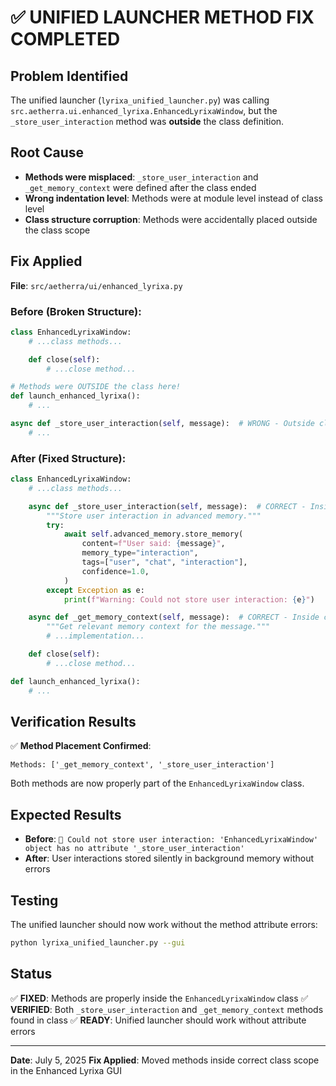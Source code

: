 # ✅ UNIFIED LAUNCHER METHOD FIX COMPLETED

## Problem Identified
The unified launcher (`lyrixa_unified_launcher.py`) was calling `src.aetherra.ui.enhanced_lyrixa.EnhancedLyrixaWindow`, but the `_store_user_interaction` method was **outside** the class definition.

## Root Cause
- **Methods were misplaced**: `_store_user_interaction` and `_get_memory_context` were defined after the class ended
- **Wrong indentation level**: Methods were at module level instead of class level
- **Class structure corruption**: Methods were accidentally placed outside the class scope

## Fix Applied
**File**: `src/aetherra/ui/enhanced_lyrixa.py`

### **Before (Broken Structure)**:
```python
class EnhancedLyrixaWindow:
    # ...class methods...

    def close(self):
        # ...close method...

# Methods were OUTSIDE the class here!
def launch_enhanced_lyrixa():
    # ...

async def _store_user_interaction(self, message):  # WRONG - Outside class!
    # ...
```

### **After (Fixed Structure)**:
```python
class EnhancedLyrixaWindow:
    # ...class methods...

    async def _store_user_interaction(self, message):  # CORRECT - Inside class!
        """Store user interaction in advanced memory."""
        try:
            await self.advanced_memory.store_memory(
                content=f"User said: {message}",
                memory_type="interaction",
                tags=["user", "chat", "interaction"],
                confidence=1.0,
            )
        except Exception as e:
            print(f"Warning: Could not store user interaction: {e}")

    async def _get_memory_context(self, message):  # CORRECT - Inside class!
        """Get relevant memory context for the message."""
        # ...implementation...

    def close(self):
        # ...close method...

def launch_enhanced_lyrixa():
    # ...
```

## Verification Results
✅ **Method Placement Confirmed**:
```
Methods: ['_get_memory_context', '_store_user_interaction']
```

Both methods are now properly part of the `EnhancedLyrixaWindow` class.

## Expected Results
- **Before**: `💾 Could not store user interaction: 'EnhancedLyrixaWindow' object has no attribute '_store_user_interaction'`
- **After**: User interactions stored silently in background memory without errors

## Testing
The unified launcher should now work without the method attribute errors:
```bash
python lyrixa_unified_launcher.py --gui
```

## Status
✅ **FIXED**: Methods are properly inside the `EnhancedLyrixaWindow` class
✅ **VERIFIED**: Both `_store_user_interaction` and `_get_memory_context` methods found in class
✅ **READY**: Unified launcher should work without attribute errors

---
**Date**: July 5, 2025
**Fix Applied**: Moved methods inside correct class scope in the Enhanced Lyrixa GUI
